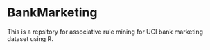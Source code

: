 # BankMarketing

This is a repsitory for associative rule mining for UCI bank marketing dataset using R.
